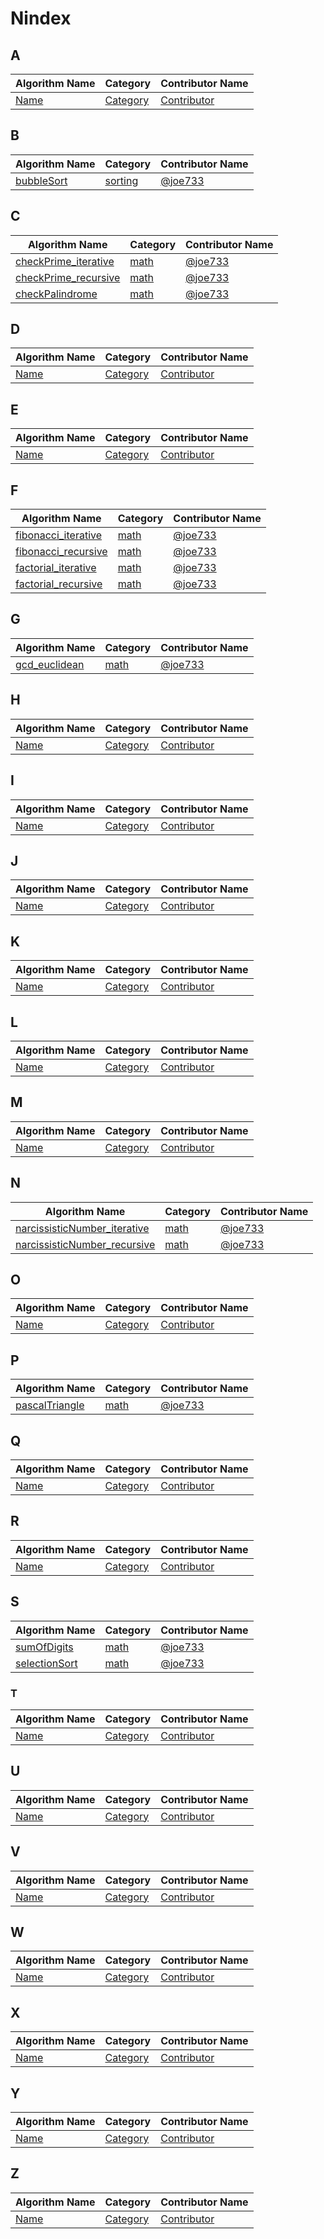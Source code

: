 # Nindex

## **A**

| Algorithm Name | Category | Contributor Name |
| --- | --- | --- |
| [Name](#!) | [Category](#!) |  [Contributor](#!) |

## **B**

| Algorithm Name | Category | Contributor Name |
| --- | --- | --- |
| [bubbleSort](/sorting/bubbleSort.nim) | [sorting](/sorting) |  [@joe733](https://github.com/joe733) |

## **C**

| Algorithm Name | Category | Contributor Name |
| --- | --- | --- |
| [checkPrime_iterative](/math/checkPrime_iterative.nim) | [math](/math) |  [@joe733](https://github.com/joe733) |
| [checkPrime_recursive](/math/checkPrime_recursive.nim) | [math](/math) |  [@joe733](https://github.com/joe733) |
| [checkPalindrome](/math/checkPalindrome.nim) | [math](/math) |  [@joe733](https://github.com/joe733) |

## **D**

| Algorithm Name | Category | Contributor Name |
| --- | --- | --- |
| [Name](#!) | [Category](#!) |  [Contributor](#!) |

## **E**

| Algorithm Name | Category | Contributor Name |
| --- | --- | --- |
| [Name](#!) | [Category](#!) |  [Contributor](#!) |

## **F**

| Algorithm Name | Category | Contributor Name |
| --- | --- | --- |
| [fibonacci_iterative](/math/fibonacci_iterative.nim) | [math](/math/) |  [@joe733](https://github.com/joe733) |
| [fibonacci_recursive](/math/fibonacci_recursive.nim) | [math](/math/) |  [@joe733](https://github.com/joe733) |
| [factorial_iterative](/math/factorial_iterative.nim) | [math](/math) |  [@joe733](https://github.com/joe733) |
| [factorial_recursive](/math/factorial_recursive.nim) | [math](/math) |  [@joe733](https://github.com/joe733) |

## **G**

| Algorithm Name | Category | Contributor Name |
| --- | --- | --- |
| [gcd_euclidean](/math/gcd_euclidean.nim) | [math](/math) |  [@joe733](https://github.com/joe733) |

## **H**

| Algorithm Name | Category | Contributor Name |
| --- | --- | --- |
| [Name](#!) | [Category](#!) |  [Contributor](#!) |

## **I**

| Algorithm Name | Category | Contributor Name |
| --- | --- | --- |
| [Name](#!) | [Category](#!) |  [Contributor](#!) |

## **J**

| Algorithm Name | Category | Contributor Name |
| --- | --- | --- |
| [Name](#!) | [Category](#!) |  [Contributor](#!) |

## **K**

| Algorithm Name | Category | Contributor Name |
| --- | --- | --- |
| [Name](#!) | [Category](#!) |  [Contributor](#!) |

## **L**

| Algorithm Name | Category | Contributor Name |
| --- | --- | --- |
| [Name](#!) | [Category](#!) |  [Contributor](#!) |

## **M**

| Algorithm Name | Category | Contributor Name |
| --- | --- | --- |
| [Name](#!) | [Category](#!) |  [Contributor](#!) |

## **N**

| Algorithm Name | Category | Contributor Name |
| --- | --- | --- |
| [narcissisticNumber_iterative](/math/narcissisticNumber_iterative.nim) | [math](/math) |  [@joe733](https://github.com/joe733) |
| [narcissisticNumber_recursive](/math/narcissisticNumber_recursive.nim) | [math](/math) |  [@joe733](https://github.com/joe733) |

## **O**

| Algorithm Name | Category | Contributor Name |
| --- | --- | --- |
| [Name](#!) | [Category](#!) |  [Contributor](#!) |

## **P**

| Algorithm Name | Category | Contributor Name |
| --- | --- | --- |
| [pascalTriangle](/math/pascalTriangle.nim) | [math](/math) |  [@joe733](https://github.com/joe733) |

## **Q**

| Algorithm Name | Category | Contributor Name |
| --- | --- | --- |
| [Name](#!) | [Category](#!) |  [Contributor](#!) |

## **R**

| Algorithm Name | Category | Contributor Name |
| --- | --- | --- |
| [Name](#!) | [Category](#!) |  [Contributor](#!) |

## **S**

| Algorithm Name | Category | Contributor Name |
| --- | --- | --- |
| [sumOfDigits](/math/sumOfDigits.nim) | [math](/math) |  [@joe733](https://github.com/joe733) |
| [selectionSort](/sorting/selctionSort.nim) | [math](/sorting) |  [@joe733](https://github.com/joe733) |

### **T**

| Algorithm Name | Category | Contributor Name |
| --- | --- | --- |
| [Name](#!) | [Category](#!) |  [Contributor](#!) |

## **U**

| Algorithm Name | Category | Contributor Name |
| --- | --- | --- |
| [Name](#!) | [Category](#!) |  [Contributor](#!) |

## **V**

| Algorithm Name | Category | Contributor Name |
| --- | --- | --- |
| [Name](#!) | [Category](#!) |  [Contributor](#!) |

## **W**

| Algorithm Name | Category | Contributor Name |
| --- | --- | --- |
| [Name](#!) | [Category](#!) |  [Contributor](#!) |

## **X**

| Algorithm Name | Category | Contributor Name |
| --- | --- | --- |
| [Name](#!) | [Category](#!) |  [Contributor](#!) |

## **Y**

| Algorithm Name | Category | Contributor Name |
| --- | --- | --- |
| [Name](#!) | [Category](#!) |  [Contributor](#!) |

## **Z**

| Algorithm Name | Category | Contributor Name |
| --- | --- | --- |
| [Name](#!) | [Category](#!) |  [Contributor](#!) |

